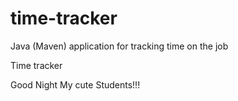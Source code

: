 # time-tracker
Java (Maven) application for tracking time on the job

Time tracker

Good Night My cute Students!!!

